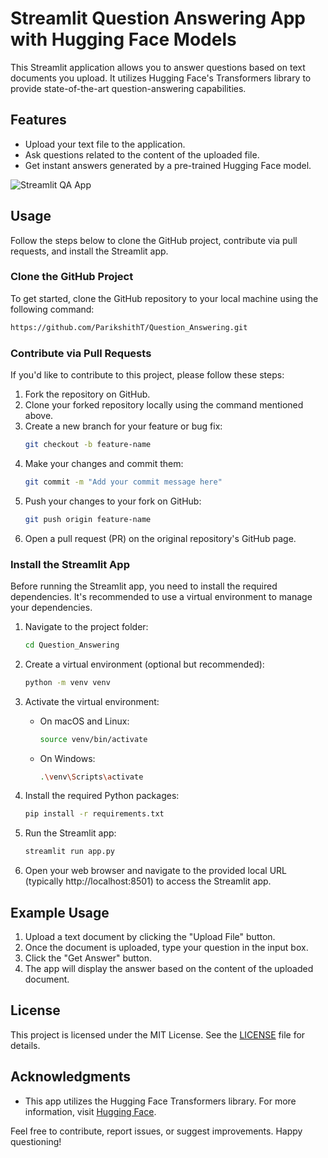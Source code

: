 # Streamlit Question Answering App with Hugging Face Models

This Streamlit application allows you to answer questions based on text documents you upload. It utilizes Hugging Face's Transformers library to provide state-of-the-art question-answering capabilities.

## Features

- Upload your text file to the application.
- Ask questions related to the content of the uploaded file.
- Get instant answers generated by a pre-trained Hugging Face model.

![Streamlit QA App](demo.png)

## Usage

Follow the steps below to clone the GitHub project, contribute via pull requests, and install the Streamlit app.

### Clone the GitHub Project

To get started, clone the GitHub repository to your local machine using the following command:

```bash
https://github.com/ParikshithT/Question_Answering.git
```

### Contribute via Pull Requests

If you'd like to contribute to this project, please follow these steps:

1. Fork the repository on GitHub.
2. Clone your forked repository locally using the command mentioned above.
3. Create a new branch for your feature or bug fix:
   ```bash
   git checkout -b feature-name
   ```
4. Make your changes and commit them:
   ```bash
   git commit -m "Add your commit message here"
   ```
5. Push your changes to your fork on GitHub:
   ```bash
   git push origin feature-name
   ```
6. Open a pull request (PR) on the original repository's GitHub page.

### Install the Streamlit App

Before running the Streamlit app, you need to install the required dependencies. It's recommended to use a virtual environment to manage your dependencies.

1. Navigate to the project folder:
   ```bash
   cd Question_Answering
   ```

2. Create a virtual environment (optional but recommended):
   ```bash
   python -m venv venv
   ```

3. Activate the virtual environment:

   - On macOS and Linux:
     ```bash
     source venv/bin/activate
     ```

   - On Windows:
     ```bash
     .\venv\Scripts\activate
     ```

4. Install the required Python packages:

   ```bash
   pip install -r requirements.txt
   ```

5. Run the Streamlit app:

   ```bash
   streamlit run app.py
   ```

6. Open your web browser and navigate to the provided local URL (typically http://localhost:8501) to access the Streamlit app.

## Example Usage

1. Upload a text document by clicking the "Upload File" button.
2. Once the document is uploaded, type your question in the input box.
3. Click the "Get Answer" button.
4. The app will display the answer based on the content of the uploaded document.

## License

This project is licensed under the MIT License. See the [LICENSE](LICENSE) file for details.

## Acknowledgments

- This app utilizes the Hugging Face Transformers library. For more information, visit [Hugging Face](https://huggingface.co/).

Feel free to contribute, report issues, or suggest improvements. Happy questioning!
